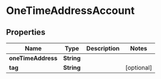 

# OneTimeAddressAccount


## Properties

| Name | Type | Description | Notes |
|------------ | ------------- | ------------- | -------------|
|**oneTimeAddress** | **String** |  |  |
|**tag** | **String** |  |  [optional] |



